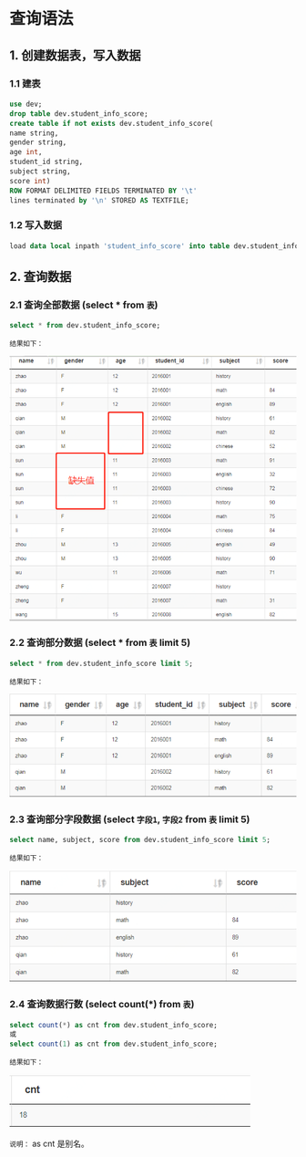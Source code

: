 # 查询语法

## 1. 创建数据表，写入数据
### 1.1 建表
```sql
use dev;
drop table dev.student_info_score;
create table if not exists dev.student_info_score(
name string,
gender string,
age int,
student_id string,
subject string,
score int)
ROW FORMAT DELIMITED FIELDS TERMINATED BY '\t' 
lines terminated by '\n' STORED AS TEXTFILE;
```

### 1.2 写入数据
```sql
load data local inpath 'student_info_score' into table dev.student_info_score;
```

## 2. 查询数据
### 2.1 查询全部数据 (select * from `表`)
```sql
select * from dev.student_info_score;
```
`结果如下：`

![avatar](./figure/1.png)


### 2.2 查询部分数据 (select * from `表` limit 5)
```sql
select * from dev.student_info_score limit 5;
```
`结果如下：`

![avatar](./figure/2.png)


### 2.3 查询部分字段数据 (select `字段1`, `字段2` from `表` limit 5)
```sql
select name, subject, score from dev.student_info_score limit 5;
```
`结果如下：`

![avatar](./figure/3.png)


### 2.4 查询数据行数 (select count(\*) from `表`)
```sql
select count(*) as cnt from dev.student_info_score;
或
select count(1) as cnt from dev.student_info_score;
```
`结果如下：`

![avatar](./figure/4.png)

`说明：` as cnt 是别名。